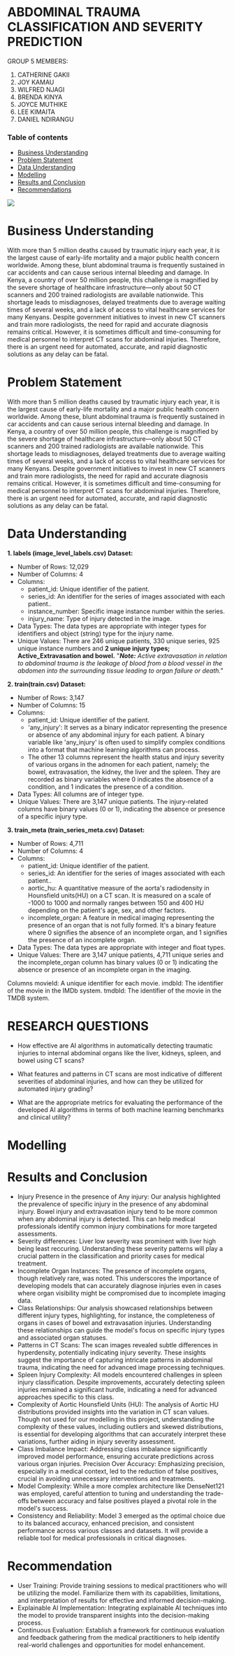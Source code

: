 # ABDOMINAL TRAUMA CLASSIFICATION AND SEVERITY PREDICTION
GROUP 5 MEMBERS:

1. CATHERINE GAKII 
2. JOY KAMAU
3. WILFRED NJAGI
4. BRENDA KINYA
5. JOYCE MUTHIKE
6. LEE KIMAITA
7. DANIEL NDIRANGU

### Table of contents 
 - [Business Understanding](#Business-Understanding)
 - [Problem Statement](Problem-statement)
 - [Data Understanding](#Data-Understanding)
 - [Modelling](#Modelling)
 - [Results and Conclusion](#Results-and-Conclusion)
 - [Recommendations](#Recommendations)
 
 ![](.png)

# Business Understanding
With more than 5 million deaths caused by traumatic injury each year, it is the largest cause of early-life mortality and a major public health concern worldwide. Among these, blunt abdominal trauma is frequently sustained in car accidents and can cause serious internal bleeding and damage. In Kenya, a country of over 50 million people, this challenge is magnified by the severe shortage of healthcare infrastructure—only about 50 CT scanners and 200 trained radiologists are available nationwide. This shortage leads to misdiagnoses, delayed treatments due to average waiting times of several weeks, and a lack of access to vital healthcare services for many Kenyans. Despite government initiatives to invest in new CT scanners and train more radiologists, the need for rapid and accurate diagnosis remains critical. However, it is sometimes difficult and time-consuming for medical personnel to interpret CT scans for abdominal injuries. Therefore, there is an urgent need for automated, accurate, and rapid diagnostic solutions as any delay can be fatal.

# Problem Statement
With more than 5 million deaths caused by traumatic injury each year, it is the largest cause of early-life mortality and a major public health concern worldwide. Among these, blunt abdominal trauma is frequently sustained in car accidents and can cause serious internal bleeding and damage. In Kenya, a country of over 50 million people, this challenge is magnified by the severe shortage of healthcare infrastructure—only about 50 CT scanners and 200 trained radiologists are available nationwide. This shortage leads to misdiagnoses, delayed treatments due to average waiting times of several weeks, and a lack of access to vital healthcare services for many Kenyans. Despite government initiatives to invest in new CT scanners and train more radiologists, the need for rapid and accurate diagnosis remains critical. However, it is sometimes difficult and time-consuming for medical personnel to interpret CT scans for abdominal injuries. Therefore, there is an urgent need for automated, accurate, and rapid diagnostic solutions as any delay can be fatal.

# Data Understanding
**1. labels (image_level_labels.csv) Dataset:**

- Number of Rows: 12,029
- Number of Columns: 4
- Columns:
    - patient_id: Unique identifier of the patient.
    - series_id: An identifier for the series of images associated with each patient..
    - instance_number: Specific image instance number within the series.
    - injury_name: Type of injury detected in the image.
- Data Types: The data types are appropriate with integer types for identifiers and object (string) type for the injury name.
- Unique Values: There are 246 unique patients, 330 unique series, 925 unique instance numbers and **2 unique injury types;  Active_Extravasation and bowel.**
  "***Note:*** *Active extravasation in relation to abdominal trauma is the leakage of blood from a blood vessel in the abdomen into the surrounding tissue leading to organ failure or death."*

**2. train(train.csv) Dataset:**

- Number of Rows: 3,147
- Number of Columns: 15
- Columns:
    - patient_id: Unique identifier of the patient.
    - 'any_injury': It serves as a binary indicator representing the presence or absence of any abdominal injury for each patient. A binary variable like 'any_injury' is often used to simplify complex conditions into a format that machine learning algorithms can process.
    - The other 13 columns represent the health status and injury severity of various organs in the adnomen for each patient, namely; the bowel, extravasation, the kidney, the liver and the spleen. They are recorded as binary variables where 0 indicates the absence of a condition, and 1 indicates the presence of a condition.
- Data Types: All columns are of integer type.
- Unique Values: There are 3,147 unique patients. The injury-related columns have binary values (0 or 1), indicating the absence or presence of a specific injury type.

**3. train_meta (train_series_meta.csv) Dataset:**

- Number of Rows: 4,711
- Number of Columns: 4
- Columns:
    - patient_id: Unique identifier of the patient.
    - series_id: An identifier for the series of images associated with each patient..
    - aortic_hu: A quantitative measure of the aorta's radiodensity in  Hounsfield units(HU) on a CT scan. It is measured on a scale of -1000 to 1000 and normally ranges between 150 and 400 HU depending on the patient's age, sex, and other factors.
    - incomplete_organ: A feature in medical imaging representing the presence of an organ that is not fully formed. It's a binary feature where 0 signifies the absence of an incomplete organ, and 1 signifies the presence of an incomplete organ.
- Data Types: The data types are appropriate with integer and float types.
- Unique Values: There are 3,147 unique patients, 4,711 unique series and the incomplete_organ column has binary values (0 or 1) indicating the absence or presence of an incomplete organ in the imaging.

Columns
movieId: A unique identifier for each movie.
imdbId: The identifier of the movie in the IMDb system.
tmdbId: The identifier of the movie in the TMDB system.

# RESEARCH QUESTIONS

* How effective are AI algorithms in automatically detecting traumatic injuries to internal abdominal organs like the liver, kidneys, spleen, and bowel using CT scans?

* What features and patterns in CT scans are most indicative of different severities of abdominal injuries, and how can they be utilized for automated injury grading?

* What are the appropriate metrics for evaluating the performance of the developed AI algorithms in terms of both machine learning benchmarks and clinical utility?

# Modelling

     
# Results and Conclusion
* Injury Presence in the presence of Any injury: Our analysis highlighted the prevalence of specific injury in the presence of any abdominal injury. Bowel injury and extravasation injury tend to be more common when any abdominal injury is detected. This can help medical professionals identify common injury combinations for more targeted assessments.
* Severity differences: Liver low severity was prominent with liver high being least reccuring. Understanding these severity patterns will play a crucial pattern in the classification and priority cases for medical treatment.
* Incomplete Organ Instances: The presence of incomplete organs, though relatively rare, was noted. This underscores the importance of developing models that can accurately diagnose injuries even in cases where organ visibility might be compromised due to incomplete imaging data.
* Class Relationships: Our analysis showcased relationships between different injury types, highlighting, for instance, the completeness of organs in cases of bowel and extravasation injuries. Understanding these relationships can guide the model's focus on specific injury types and associated organ statuses.
* Patterns in CT Scans: The scan images revealed subtle differences in hyperdensity, potentially indicating injury severity. These insights suggest the importance of capturing intricate patterns in abdominal trauma, indicating the need for advanced image processing techniques.
* Spleen Injury Complexity: All models encountered challenges in spleen injury classification. Despite improvements, accurately detecting spleen injuries remained a significant hurdle, indicating a need for advanced approaches specific to this class.
* Complexity of Aortic Hounsfield Units (HU): The analysis of Aortic HU distributions provided insights into the variation in CT scan values. Though not used for our modelling in this project, understanding the complexity of these values, including outliers and skewed distributions, is essential for developing algorithms that can accurately interpret these variations, further aiding in injury severity assessment.
* Class Imbalance Impact: Addressing class imbalance significantly improved model performance, ensuring accurate predictions across various organ injuries.
Precision Over Accuracy: Emphasizing precision, especially in a medical context, led to the reduction of false positives, crucial in avoiding unnecessary interventions and treatments.
* Model Complexity: While a more complex architecture like DenseNet121 was employed, careful attention to tuning and understanding the trade-offs between accuracy and false positives played a pivotal role in the model's success.
* Consistency and Reliability: Model 3 emerged as the optimal choice due to its balanced accuracy, enhanced precision, and consistent performance across various classes and datasets. It will provide a reliable tool for medical professionals in critical diagnoses.


# Recommendation
* User Training: Provide training sessions to medical practitioners who will be utilizing the model. Familiarize them with its capabilities, limitations, and interpretation of results for effective and informed decision-making.
* Explainable AI Implementation: Integrating explainable AI techniques into the model to provide transparent insights into the decision-making process. 
* Continuous Evaluation: Establish a framework for continuous evaluation and feedback gathering from the medical practitioners to help identify real-world challenges and opportunities for model enhancement.

